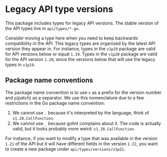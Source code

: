 # Legacy API type versions

This package includes types for legacy API versions. The stable version of the
API types live in `api/types/*.go`.

Consider moving a type here when you need to keep backwards compatibility in the
API. This legacy types are organized by the latest API version they appear in.
For instance, types in the `v1p19` package are valid for API versions below or
equal `1.19`. Types in the `v1p20` package are valid for the API version `1.20`,
since the versions below that will use the legacy types in `v1p19`.

## Package name conventions

The package name convention is to use `v` as a prefix for the version number and
`p`(patch) as a separator. We use this nomenclature due to a few restrictions in
the Go package name convention:

1. We cannot use `.` because it's interpreted by the language, think of
   `v1.20.CallFunction`.
2. We cannot use `_` because golint complains about it. The code is actually
   valid, but it looks probably more weird: `v1_20.CallFunction`.

For instance, if you want to modify a type that was available in the version
`1.21` of the API but it will have different fields in the version `1.22`, you
want to create a new package under `api/types/versions/v1p21`.
